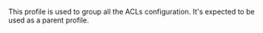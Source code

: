 This profile is used to group all the ACLs configuration.
It's expected to be used as a parent profile.
